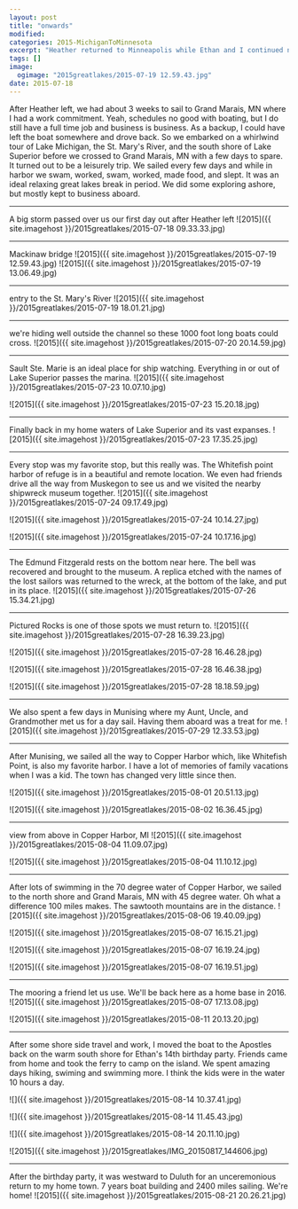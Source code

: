 ```yaml
---
layout: post
title: "onwards"
modified:
categories: 2015-MichiganToMinnesota
excerpt: "Heather returned to Minneapolis while Ethan and I continued north by boat"
tags: []
image:
  ogimage: "2015greatlakes/2015-07-19 12.59.43.jpg"
date: 2015-07-18
---
```


After Heather left, we had about 3 weeks to sail to Grand Marais, MN where I had a work commitment. Yeah, schedules no good with boating, but I do still have a full time job and business is business. As a backup, I could have left the boat somewhere and drove back. So we embarked on a whirlwind tour of Lake Michigan, the St. Mary's River, and the south shore of Lake Superior before we crossed to Grand Marais, MN with a few days to spare. It turned out to be a leisurely trip. We sailed every few days and while in harbor we swam, worked, swam, worked, made food, and slept. It was an ideal relaxing great lakes break in period. We did some exploring ashore, but mostly kept to business aboard. 

-----

A big storm passed over us our first day out after Heather left
![2015]({{ site.imagehost }}/2015greatlakes/2015-07-18 09.33.33.jpg)

-----
Mackinaw bridge
![2015]({{ site.imagehost }}/2015greatlakes/2015-07-19 12.59.43.jpg)
![2015]({{ site.imagehost }}/2015greatlakes/2015-07-19 13.06.49.jpg)

-----

entry to the St. Mary's River
![2015]({{ site.imagehost }}/2015greatlakes/2015-07-19 18.01.21.jpg)

----

we're hiding well outside the channel so these 1000 foot long boats could cross.
![2015]({{ site.imagehost }}/2015greatlakes/2015-07-20 20.14.59.jpg)

-----
Sault Ste. Marie is an ideal place for ship watching. Everything in or out of Lake Superior passes the marina. 
![2015]({{ site.imagehost }}/2015greatlakes/2015-07-23 10.07.10.jpg)

![2015]({{ site.imagehost }}/2015greatlakes/2015-07-23 15.20.18.jpg)

-----

Finally back in my home waters of Lake Superior and its vast expanses.
![2015]({{ site.imagehost }}/2015greatlakes/2015-07-23 17.35.25.jpg)

----

Every stop was my favorite stop, but this really was. The Whitefish point harbor of refuge is in a beautiful and remote location. We even had friends drive all the way from Muskegon to see us and we visited the nearby shipwreck museum together.
![2015]({{ site.imagehost }}/2015greatlakes/2015-07-24 09.17.49.jpg)

![2015]({{ site.imagehost }}/2015greatlakes/2015-07-24 10.14.27.jpg)

![2015]({{ site.imagehost }}/2015greatlakes/2015-07-24 10.17.16.jpg)

-----

The Edmund Fitzgerald rests on the bottom near here. The bell was recovered and brought to the museum. A replica etched with the names of the lost sailors was returned to the wreck, at the bottom of the lake, and put in its place. 
![2015]({{ site.imagehost }}/2015greatlakes/2015-07-26 15.34.21.jpg)

-----

Pictured Rocks is one of those spots we must return to. 
![2015]({{ site.imagehost }}/2015greatlakes/2015-07-28 16.39.23.jpg)

![2015]({{ site.imagehost }}/2015greatlakes/2015-07-28 16.46.28.jpg)

![2015]({{ site.imagehost }}/2015greatlakes/2015-07-28 16.46.38.jpg)

![2015]({{ site.imagehost }}/2015greatlakes/2015-07-28 18.18.59.jpg)

-----

We also spent a few days in Munising where my Aunt, Uncle, and Grandmother met us for a day sail. Having them aboard was a treat for me.
![2015]({{ site.imagehost }}/2015greatlakes/2015-07-29 12.33.53.jpg)

------

After Munising, we sailed all the way to Copper Harbor which, like Whitefish Point, is also my favorite harbor. I have a lot of memories of family vacations when I was a kid. The town has changed very little since then.

![2015]({{ site.imagehost }}/2015greatlakes/2015-08-01 20.51.13.jpg)

![2015]({{ site.imagehost }}/2015greatlakes/2015-08-02 16.36.45.jpg)

-----

view from above in Copper Harbor, MI
![2015]({{ site.imagehost }}/2015greatlakes/2015-08-04 11.09.07.jpg)

![2015]({{ site.imagehost }}/2015greatlakes/2015-08-04 11.10.12.jpg)

-----

After lots of swimming in the 70 degree water of Copper Harbor, we sailed to the north shore and Grand Marais, MN with 45 degree water. Oh what a difference 100 miles makes. The sawtooth mountains are in the distance.
![2015]({{ site.imagehost }}/2015greatlakes/2015-08-06 19.40.09.jpg)

![2015]({{ site.imagehost }}/2015greatlakes/2015-08-07 16.15.21.jpg)

![2015]({{ site.imagehost }}/2015greatlakes/2015-08-07 16.19.24.jpg)

![2015]({{ site.imagehost }}/2015greatlakes/2015-08-07 16.19.51.jpg)

-----

The mooring a friend let us use. We'll be back here as a home base in 2016.
![2015]({{ site.imagehost }}/2015greatlakes/2015-08-07 17.13.08.jpg)

![2015]({{ site.imagehost }}/2015greatlakes/2015-08-11 20.13.20.jpg)

-----

After some shore side travel and work, I moved the boat to the Apostles back on the warm south shore for Ethan's 14th birthday party. Friends came from home and took the ferry to camp on the island. We spent amazing days hiking, swiming and swimming more. I think the kids were in the water 10 hours a day.

![]({{ site.imagehost }}/2015greatlakes/2015-08-14 10.37.41.jpg)

![]({{ site.imagehost }}/2015greatlakes/2015-08-14 11.45.43.jpg)

![]({{ site.imagehost }}/2015greatlakes/2015-08-14 20.11.10.jpg)

![2015]({{ site.imagehost }}/2015greatlakes/IMG_20150817_144606.jpg)

-----

After the birthday party, it was westward to Duluth for an unceremonious return to my home town. 7 years boat building and 2400 miles sailing. We're home! 
![2015]({{ site.imagehost }}/2015greatlakes/2015-08-21 20.26.21.jpg)

